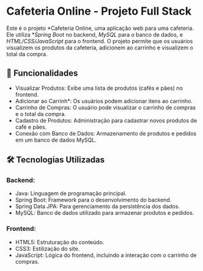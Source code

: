 # Cafeteria Online - Projeto Full Stack

Este é o projeto *Cafeteria Online, uma aplicação web para uma cafeteria. Ele utiliza **Spring Boot* no backend, *MySQL* para o banco de dados, e *HTML/CSS/JavaScript* para o frontend. O projeto permite que os usuários visualizem os produtos da cafeteria, adicionem ao carrinho e visualizem o total da compra.

## 🚀 Funcionalidades

- Visualizar Produtos: Exibe uma lista de produtos (cafés e pães) no frontend.
- Adicionar ao Carrinh*: Os usuários podem adicionar itens ao carrinho.
- Carrinho de Compras: O usuário pode visualizar o carrinho de compras e o total da compra.
- Cadastro de Produtos: Administração para cadastrar novos produtos de café e pães.
- Conexão com Banco de Dados: Armazenamento de produtos e pedidos em um banco de dados MySQL.

## 🛠️ Tecnologias Utilizadas

### Backend:
- Java: Linguagem de programação principal.
- Spring Boot: Framework para o desenvolvimento do backend.
- Spring Data JPA: Para gerenciamento da persistência dos dados.
- MySQL: Banco de dados utilizado para armazenar produtos e pedidos.

### Frontend:
- HTML5: Estruturação do conteúdo.
- CSS3: Estilização do site.
- JavaScript: Lógica do frontend, incluindo a interação com o carrinho de compras.
